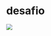 # desafio

<a href="https://codeclimate.com/github/HackathonAmbev-30/desafio/maintainability"><img src="https://api.codeclimate.com/v1/badges/a2d919c699e8ccc0bc34/maintainability" /></a>
